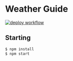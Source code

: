 # Weather Guide

[![deploy workflow](https://github.com/osu-cs494-w23/weather-guide/actions/workflows/deploy.yml/badge.svg)](https://osu-cs494-w23.github.io/weather-guide/)

## Starting

```bash
$ npm install
$ npm start
```
